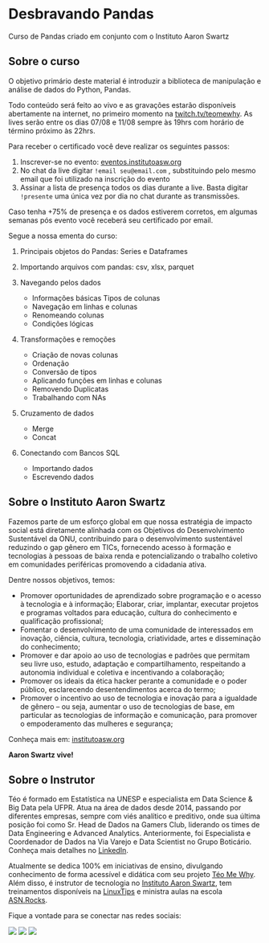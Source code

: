 # Desbravando Pandas

Curso de Pandas criado em conjunto com o Instituto Aaron Swartz

## Sobre o curso

O objetivo primário deste material é introduzir a biblioteca de manipulação e análise de dados do Python, Pandas.

Todo conteúdo será feito ao vivo e as gravações estarão disponíveis abertamente na internet, no primeiro momento na [twitch.tv/teomewhy](twitch.tv/teomewhy). As lives serão entre os dias 07/08 e 11/08 sempre às 19hrs com horário de término próximo às 22hrs.

Para receber o certificado você deve realizar os seguintes passos:

1. Inscrever-se no evento: [eventos.institutoasw.org](https://eventos.institutoasw.org/)
2. No chat da live digitar `!email seu@email.com` , substituindo pelo mesmo email que foi utilizado na inscrição do evento
3. Assinar a lista de presença todos os dias durante a live. Basta digitar `!presente` uma única vez por dia no chat durante as transmissões.

Caso tenha +75% de presença e os dados estiverem corretos, em algumas semanas pós evento você receberá seu certificado por email.

Segue a nossa ementa do curso:

1. Principais objetos do Pandas: Series e Dataframes

2. Importando arquivos com pandas: csv, xlsx, parquet

3. Navegando pelos dados
    - Informações básicas Tipos de colunas
    - Navegação em linhas e colunas
    - Renomeando colunas
    - Condições lógicas

4. Transformações e remoções
    - Criação de novas colunas
    - Ordenação
    - Conversão de tipos
    - Aplicando funções em linhas e colunas
    - Removendo Duplicatas
    - Trabalhando com NAs

5. Cruzamento de dados
    - Merge
    - Concat

6. Conectando com Bancos SQL
    - Importando dados
    - Escrevendo dados  


## Sobre o Instituto Aaron Swartz

Fazemos parte de um esforço global em que nossa estratégia de impacto social está diretamente alinhada com os Objetivos do Desenvolvimento Sustentável da ONU, contribuindo para o desenvolvimento sustentável reduzindo o gap gênero em TICs, fornecendo acesso à formação e tecnologias à pessoas de baixa renda e potencializando o trabalho coletivo em comunidades periféricas promovendo a cidadania ativa.

Dentre nossos objetivos, temos:
- Promover oportunidades de aprendizado sobre programação e o acesso à tecnologia e à informação;
Elaborar, criar, implantar, executar projetos e programas voltados para educação, cultura do conhecimento e qualificação profissional;
- Fomentar o desenvolvimento de uma comunidade de interessados em inovação, ciência, cultura, tecnologia, criatividade, artes e disseminação do conhecimento;
- Promover e dar apoio ao uso de tecnologias e padrões que permitam seu livre uso, estudo, adaptação e compartilhamento, respeitando a autonomia individual e coletiva e incentivando a colaboração;
- Promover os ideais da ética hacker perante a comunidade e o poder público, esclarecendo desentendimentos acerca do termo;
- Promover o incentivo ao uso de tecnologia e inovação para a igualdade de gênero – ou seja, aumentar o uso de tecnologias de base, em particular as tecnologias de informação e comunicação, para promover o empoderamento das mulheres e segurança;

Conheça mais em: [institutoasw.org](https://institutoasw.org)

**Aaron Swartz vive!**

## Sobre o Instrutor

Téo é formado em Estatística na UNESP e especialista em Data Science & Big Data pela UFPR. Atua na área de dados desde 2014, passando por diferentes empresas, sempre com viés analítico e preditivo, onde sua última posição foi como Sr. Head de Dados na Gamers Club, liderando os times de Data Engineering e Advanced Analytics. Anteriormente, foi Especialista e Coordenador de Dados na Via Varejo e Data Scientist no Grupo Boticário. Conheça mais detalhes no [LinkedIn](https://www.linkedin.com/in/teocalvo/).

Atualmente se dedica 100% em iniciativas de ensino, divulgando conhecimento de forma acessível e didática com seu projeto [Téo Me Why](twitch.tv/teomewhy). Além disso, é instrutor de tecnologia no [Instituto Aaron Swartz](https://institutoasw.org/), tem treinamentos disponíveis na [LinuxTips](https://www.linuxtips.io/descomplicando-sql) e ministra aulas na escola [ASN.Rocks](https://asn.rocks/).

Fique a vontade para se conectar nas redes sociais:

<div> 
  <a href="https://www.youtube.com/channel/UC-Xa9J9-B4jBOoBNIHkMMKA" target="_blank"><img src="https://img.shields.io/badge/YouTube-FF0000?style=for-the-badge&logo=youtube&logoColor=white" target="_blank"></a>
 	<a href="https://www.twitch.tv/teomewhy" target="_blank"><img src="https://img.shields.io/badge/Twitch-9146FF?style=for-the-badge&logo=twitch&logoColor=white" target="_blank"></a>
  <a href="https://www.linkedin.com/in/teocalvo/" target="_blank"><img src="https://img.shields.io/badge/-LinkedIn-%230077B5?style=for-the-badge&logo=linkedin&logoColor=white" target="_blank"></a> 
</div>
